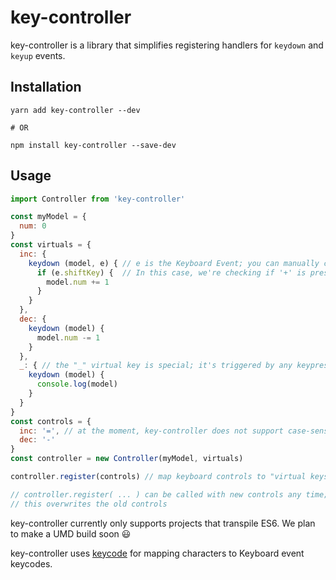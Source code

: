 # key-controller

key-controller is a library that simplifies registering handlers for `keydown` and `keyup` events.

## Installation

```
yarn add key-controller --dev

# OR

npm install key-controller --save-dev
```

## Usage

```js
import Controller from 'key-controller'

const myModel = {
  num: 0
}
const virtuals = {
  inc: {
    keydown (model, e) { // e is the Keyboard Event; you can manually check if the shift key is pressed
      if (e.shiftKey) {  // In this case, we're checking if '+' is pressed, not '='
        model.num += 1
      }
    }
  },
  dec: {
    keydown (model) {
      model.num -= 1
    }
  },
  _: { // the "_" virtual key is special; it's triggered by any keypress and is used primarily for debugging
    keydown (model) {
      console.log(model)
    }
  }
}
const controls = {
  inc: '=', // at the moment, key-controller does not support case-sensitive keys; must ae lower-case
  dec: '-'
}
const controller = new Controller(myModel, virtuals)

controller.register(controls) // map keyboard controls to "virtual keys"

// controller.register( ... ) can be called with new controls any time;
// this overwrites the old controls
```

key-controller currently only supports projects that transpile ES6. We plan to make a UMD build soon :smiley:

key-controller uses [keycode](https://www.npmjs.com/package/keycode) for mapping characters to Keyboard event keycodes.
